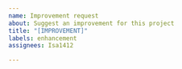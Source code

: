 ```yaml
---
name: Improvement request
about: Suggest an improvement for this project
title: "[IMPROVEMENT]"
labels: enhancement
assignees: Isa1412

---
```



